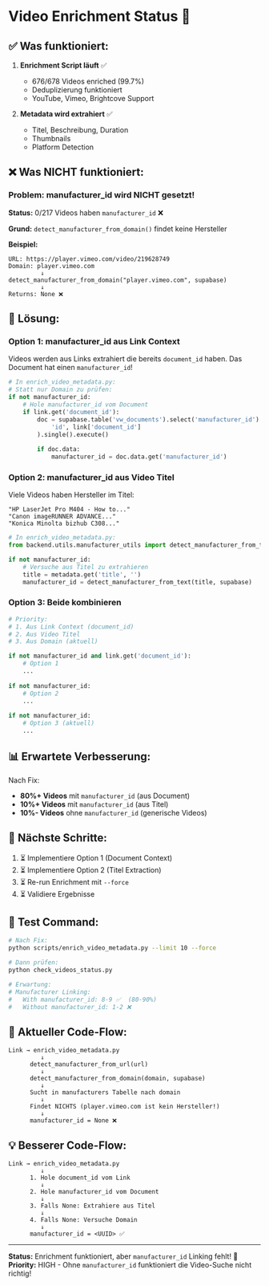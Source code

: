 # Video Enrichment Status 🎥

## ✅ Was funktioniert:

1. **Enrichment Script läuft** ✅
   - 676/678 Videos enriched (99.7%)
   - Deduplizierung funktioniert
   - YouTube, Vimeo, Brightcove Support

2. **Metadata wird extrahiert** ✅
   - Titel, Beschreibung, Duration
   - Thumbnails
   - Platform Detection

## ❌ Was NICHT funktioniert:

### Problem: manufacturer_id wird NICHT gesetzt!

**Status:** 0/217 Videos haben `manufacturer_id` ❌

**Grund:** `detect_manufacturer_from_domain()` findet keine Hersteller

**Beispiel:**
```
URL: https://player.vimeo.com/video/219628749
Domain: player.vimeo.com
         ↓
detect_manufacturer_from_domain("player.vimeo.com", supabase)
         ↓
Returns: None ❌
```

## 🔧 Lösung:

### Option 1: manufacturer_id aus Link Context
Videos werden aus Links extrahiert die bereits `document_id` haben.
Das Document hat einen `manufacturer_id`!

```python
# In enrich_video_metadata.py:
# Statt nur Domain zu prüfen:
if not manufacturer_id:
    # Hole manufacturer_id vom Document
    if link.get('document_id'):
        doc = supabase.table('vw_documents').select('manufacturer_id').eq(
            'id', link['document_id']
        ).single().execute()
        
        if doc.data:
            manufacturer_id = doc.data.get('manufacturer_id')
```

### Option 2: manufacturer_id aus Video Titel
Viele Videos haben Hersteller im Titel:

```
"HP LaserJet Pro M404 - How to..."
"Canon imageRUNNER ADVANCE..."
"Konica Minolta bizhub C308..."
```

```python
# In enrich_video_metadata.py:
from backend.utils.manufacturer_utils import detect_manufacturer_from_text

if not manufacturer_id:
    # Versuche aus Titel zu extrahieren
    title = metadata.get('title', '')
    manufacturer_id = detect_manufacturer_from_text(title, supabase)
```

### Option 3: Beide kombinieren
```python
# Priority:
# 1. Aus Link Context (document_id)
# 2. Aus Video Titel
# 3. Aus Domain (aktuell)

if not manufacturer_id and link.get('document_id'):
    # Option 1
    ...
    
if not manufacturer_id:
    # Option 2
    ...
    
if not manufacturer_id:
    # Option 3 (aktuell)
    ...
```

## 📊 Erwartete Verbesserung:

Nach Fix:
- **80%+ Videos** mit `manufacturer_id` (aus Document)
- **10%+ Videos** mit `manufacturer_id` (aus Titel)
- **10%- Videos** ohne `manufacturer_id` (generische Videos)

## 🚀 Nächste Schritte:

1. ⏳ Implementiere Option 1 (Document Context)
2. ⏳ Implementiere Option 2 (Titel Extraction)
3. ⏳ Re-run Enrichment mit `--force`
4. ⏳ Validiere Ergebnisse

## 🎯 Test Command:

```bash
# Nach Fix:
python scripts/enrich_video_metadata.py --limit 10 --force

# Dann prüfen:
python check_videos_status.py

# Erwartung:
# Manufacturer Linking:
#   With manufacturer_id: 8-9 ✅  (80-90%)
#   Without manufacturer_id: 1-2 ❌
```

## 📝 Aktueller Code-Flow:

```
Link → enrich_video_metadata.py
         ↓
      detect_manufacturer_from_url(url)
         ↓
      detect_manufacturer_from_domain(domain, supabase)
         ↓
      Sucht in manufacturers Tabelle nach domain
         ↓
      Findet NICHTS (player.vimeo.com ist kein Hersteller!)
         ↓
      manufacturer_id = None ❌
```

## 💡 Besserer Code-Flow:

```
Link → enrich_video_metadata.py
         ↓
      1. Hole document_id vom Link
         ↓
      2. Hole manufacturer_id vom Document
         ↓
      3. Falls None: Extrahiere aus Titel
         ↓
      4. Falls None: Versuche Domain
         ↓
      manufacturer_id = <UUID> ✅
```

---

**Status:** Enrichment funktioniert, aber `manufacturer_id` Linking fehlt! 🔧
**Priority:** HIGH - Ohne `manufacturer_id` funktioniert die Video-Suche nicht richtig!
